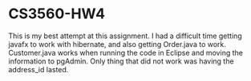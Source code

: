 # CS3560-HW4

This is my best attempt at this assignment. I had a difficult time getting javafx to work with hibernate, and also getting Order.java to work. Customer.java works when running the code in Eclipse and moving the information to pgAdmin. Only thing that did not work was having the address_id lasted. 

